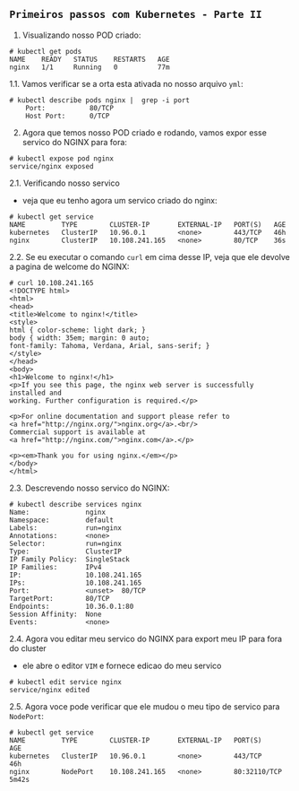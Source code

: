 ## `Primeiros passos com Kubernetes - Parte II`


1. Visualizando nosso POD criado:

```
# kubectl get pods
NAME    READY   STATUS    RESTARTS   AGE
nginx   1/1     Running   0          77m
```

1.1. Vamos verificar se a orta esta ativada no nosso arquivo `yml`:

```
# kubectl describe pods nginx |  grep -i port
    Port:           80/TCP
    Host Port:      0/TCP
```

2. Agora que temos nosso POD criado e rodando, vamos expor esse servico do NGINX para fora:

```
# kubectl expose pod nginx
service/nginx exposed
```

2.1. Verificando nosso servico

- veja que eu tenho agora um servico criado do nginx:

```
# kubectl get service
NAME         TYPE        CLUSTER-IP       EXTERNAL-IP   PORT(S)   AGE
kubernetes   ClusterIP   10.96.0.1        <none>        443/TCP   46h
nginx        ClusterIP   10.108.241.165   <none>        80/TCP    36s
```

2.2. Se eu executar o comando `curl` em cima desse IP, veja que ele devolve a pagina de welcome do NGINX:

```
# curl 10.108.241.165
<!DOCTYPE html>
<html>
<head>
<title>Welcome to nginx!</title>
<style>
html { color-scheme: light dark; }
body { width: 35em; margin: 0 auto;
font-family: Tahoma, Verdana, Arial, sans-serif; }
</style>
</head>
<body>
<h1>Welcome to nginx!</h1>
<p>If you see this page, the nginx web server is successfully installed and
working. Further configuration is required.</p>

<p>For online documentation and support please refer to
<a href="http://nginx.org/">nginx.org</a>.<br/>
Commercial support is available at
<a href="http://nginx.com/">nginx.com</a>.</p>

<p><em>Thank you for using nginx.</em></p>
</body>
</html>
```

2.3. Descrevendo nosso servico do NGINX:

```
# kubectl describe services nginx
Name:              nginx
Namespace:         default
Labels:            run=nginx
Annotations:       <none>
Selector:          run=nginx
Type:              ClusterIP
IP Family Policy:  SingleStack
IP Families:       IPv4
IP:                10.108.241.165
IPs:               10.108.241.165
Port:              <unset>  80/TCP
TargetPort:        80/TCP
Endpoints:         10.36.0.1:80
Session Affinity:  None
Events:            <none>
```

2.4. Agora vou editar meu servico do NGINX para export meu IP para fora do cluster

- ele abre o editor `VIM` e fornece edicao do meu servico

```
# kubectl edit service nginx
service/nginx edited
```

2.5. Agora voce pode verificar que ele mudou o meu tipo de servico para `NodePort`:

```
# kubectl get service
NAME         TYPE        CLUSTER-IP       EXTERNAL-IP   PORT(S)        AGE
kubernetes   ClusterIP   10.96.0.1        <none>        443/TCP        46h
nginx        NodePort    10.108.241.165   <none>        80:32110/TCP   5m42s
```
















